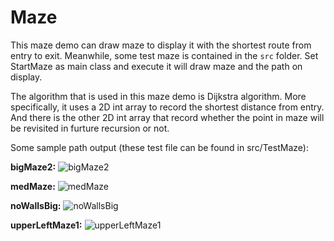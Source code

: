 # Maze

This maze demo can draw maze to display it with the shortest route from entry to exit.
Meanwhile, some test maze is contained in the `src` folder. Set StartMaze as main class and execute it will draw maze and the path on display.

The algorithm that is used in this maze demo is Dijkstra algorithm. More specifically, it uses a 2D int array to record the shortest distance from entry. And there is the other 2D int array that record whether the point in maze will be revisited in furture recursion or not.

Some sample path output (these test file can be found in src/TestMaze): 

**bigMaze2:**
![bigMaze2](https://github.com/Mirage00/Maze/blob/master/src/PathOutput/bigMaze2.png?raw=true)

**medMaze:**
![medMaze](https://github.com/Mirage00/Maze/blob/master/src/PathOutput/medMaze.png?raw=true)

**noWallsBig:**
![noWallsBig](https://github.com/Mirage00/Maze/blob/master/src/PathOutput/noWallsBig.png?raw=true)

**upperLeftMaze1:**
![upperLeftMaze1](https://github.com/Mirage00/Maze/blob/master/src/PathOutput/upperLeftMaze1.png?raw=true)

